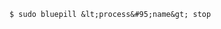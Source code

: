 <!-- layout:code post: 1967-09-26-bluepill_stop -->

```
$ sudo bluepill &lt;process&#95;name&gt; stop
```
